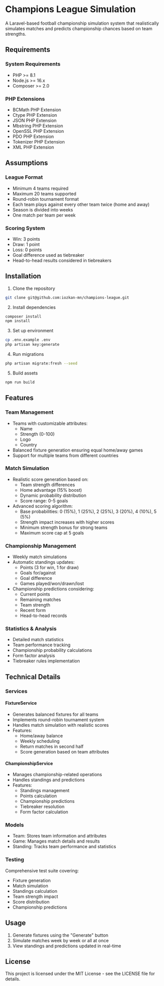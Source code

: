 # Champions League Simulation

A Laravel-based football championship simulation system that realistically simulates matches and predicts championship chances based on team strengths.

## Requirements

### System Requirements
- PHP >= 8.1
- Node.js >= 16.x
- Composer >= 2.0

### PHP Extensions
- BCMath PHP Extension
- Ctype PHP Extension
- JSON PHP Extension
- Mbstring PHP Extension
- OpenSSL PHP Extension
- PDO PHP Extension
- Tokenizer PHP Extension
- XML PHP Extension

## Assumptions

### League Format
- Minimum 4 teams required
- Maximum 20 teams supported
- Round-robin tournament format
- Each team plays against every other team twice (home and away)
- Season is divided into weeks
- One match per team per week

### Scoring System
- Win: 3 points
- Draw: 1 point
- Loss: 0 points
- Goal difference used as tiebreaker
- Head-to-head results considered in tiebreakers

## Installation

1. Clone the repository
```bash
git clone git@github.com:iozkan-mn/champions-league.git
```

2. Install dependencies
```bash
composer install
npm install
```

3. Set up environment
```bash
cp .env.example .env
php artisan key:generate
```

4. Run migrations
```bash
php artisan migrate:fresh --seed
```

5. Build assets
```bash
npm run build
```

## Features

### Team Management
- Teams with customizable attributes:
  - Name
  - Strength (0-100)
  - Logo
  - Country
- Balanced fixture generation ensuring equal home/away games
- Support for multiple teams from different countries

### Match Simulation
- Realistic score generation based on:
  - Team strength differences
  - Home advantage (15% boost)
  - Dynamic probability distribution
  - Score range: 0-5 goals
- Advanced scoring algorithm:
  - Base probabilities: 0 (15%), 1 (25%), 2 (25%), 3 (20%), 4 (10%), 5 (5%)
  - Strength impact increases with higher scores
  - Minimum strength bonus for strong teams
  - Maximum score cap at 5 goals

### Championship Management
- Weekly match simulations
- Automatic standings updates:
  - Points (3 for win, 1 for draw)
  - Goals for/against
  - Goal difference
  - Games played/won/drawn/lost
- Championship predictions considering:
  - Current points
  - Remaining matches
  - Team strength
  - Recent form
  - Head-to-head records

### Statistics & Analysis
- Detailed match statistics
- Team performance tracking
- Championship probability calculations
- Form factor analysis
- Tiebreaker rules implementation

## Technical Details

### Services

#### FixtureService
- Generates balanced fixtures for all teams
- Implements round-robin tournament system
- Handles match simulation with realistic scores
- Features:
  - Home/away balance
  - Weekly scheduling
  - Return matches in second half
  - Score generation based on team attributes

#### ChampionshipService
- Manages championship-related operations
- Handles standings and predictions
- Features:
  - Standings management
  - Points calculation
  - Championship predictions
  - Tiebreaker resolution
  - Form factor calculation

### Models
- Team: Stores team information and attributes
- Game: Manages match details and results
- Standing: Tracks team performance and statistics

### Testing
Comprehensive test suite covering:
- Fixture generation
- Match simulation
- Standings calculation
- Team strength impact
- Score distribution
- Championship predictions

## Usage

1. Generate fixtures using the "Generate" button
2. Simulate matches week by week or all at once
3. View standings and predictions updated in real-time

## License

This project is licensed under the MIT License - see the LICENSE file for details.
